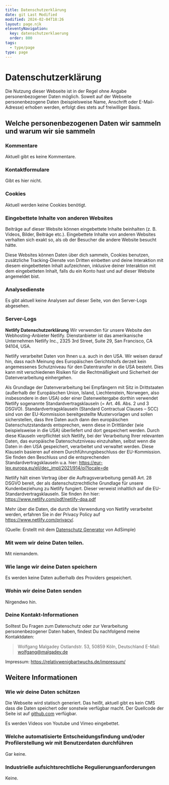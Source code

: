 ```yaml
---
title: Datenschutzerklärung
date: git Last Modified
modified: 2024-02-04T18:26
layout: page.njk
eleventyNavigation:
  key: datenschutzerklaerung
  order: 800
tags:
  - type/page
type: page
---
```


# Datenschutzerklärung

Die Nutzung dieser Webseite ist in der Regel ohne Angabe personenbezogener Daten möglich. Soweit auf der Webseite personenbezogene Daten (beispielsweise Name, Anschrift oder E-Mail-Adresse) erhoben werden, erfolgt dies stets auf freiwilliger Basis.

## Welche personenbezogenen Daten wir sammeln und warum wir sie sammeln

### Kommentare
Aktuell gibt es keine Kommentare.

### Kontaktformulare
Gibt es hier nicht.

### Cookies
Aktuell werden keine Cookies benötigt.

### Eingebettete Inhalte von anderen Websites
Beiträge auf dieser Website können eingebettete Inhalte beinhalten (z. B. Videos, Bilder, Beiträge etc.). Eingebettete Inhalte von anderen Websites verhalten sich exakt so, als ob der Besucher die andere Website besucht hätte.

Diese Websites können Daten über dich sammeln, Cookies benutzen, zusätzliche Tracking-Dienste von Dritten einbetten und deine Interaktion mit diesem eingebetteten Inhalt aufzeichnen, inklusive deiner Interaktion mit dem eingebetteten Inhalt, falls du ein Konto hast und auf dieser Website angemeldet bist.

### Analysedienste
Es gibt aktuell keine Analysen auf dieser Seite, von den Server-Logs abgesehen.

### Server-Logs
**Netlify Datenschutzerklärung**
Wir verwenden für unsere Website den Webhosting-Anbieter Netlify. Dienstanbieter ist das amerikanische Unternehmen Netlify Inc., 2325 3rd Street, Suite 29, San Francisco, CA 94104, USA.

Netlify verarbeitet Daten von Ihnen u.a. auch in den USA. Wir weisen darauf hin, dass nach Meinung des Europäischen Gerichtshofs derzeit kein angemessenes Schutzniveau für den Datentransfer in die USA besteht. Dies kann mit verschiedenen Risiken für die Rechtmäßigkeit und Sicherheit der Datenverarbeitung einhergehen.

Als Grundlage der Datenverarbeitung bei Empfängern mit Sitz in Drittstaaten (außerhalb der Europäischen Union, Island, Liechtenstein, Norwegen, also insbesondere in den USA) oder einer Datenweitergabe dorthin verwendet Netlify sogenannte Standardvertragsklauseln (= Art. 46. Abs. 2 und 3 DSGVO). Standardvertragsklauseln (Standard Contractual Clauses – SCC) sind von der EU-Kommission bereitgestellte Mustervorlagen und sollen sicherstellen, dass Ihre Daten auch dann den europäischen Datenschutzstandards entsprechen, wenn diese in Drittländer (wie beispielsweise in die USA) überliefert und dort gespeichert werden. Durch diese Klauseln verpflichtet sich Netlify, bei der Verarbeitung Ihrer relevanten Daten, das europäische Datenschutzniveau einzuhalten, selbst wenn die Daten in den USA gespeichert, verarbeitet und verwaltet werden. Diese Klauseln basieren auf einem Durchführungsbeschluss der EU-Kommission. Sie finden den Beschluss und die entsprechenden Standardvertragsklauseln u.a. hier: https://eur-lex.europa.eu/eli/dec_impl/2021/914/oj?locale=de

Netlify hält einen Vertrag über die Auftragsverarbeitung gemäß Art. 28 DSGVO bereit, der als datenschutzrechtliche Grundlage für unsere Kundenbeziehung zu Netlify fungiert. Dieser verweist inhaltlich auf die EU-Standardvertragsklauseln. Sie finden ihn hier: https://www.netlify.com/pdf/netlify-dpa.pdf

Mehr über die Daten, die durch die Verwendung von Netlify verarbeitet werden, erfahren Sie in der Privacy Policy auf https://www.netlify.com/privacy/.

(Quelle: Erstellt mit dem [Datenschutz Generator](https://www.adsimple.de/datenschutz-generator/) von AdSimple)

### Mit wem wir deine Daten teilen.
Mit niemandem.

### Wie lange wir deine Daten speichern
Es werden keine Daten außerhalb des Providers gespeichert.

### Wohin wir deine Daten senden
Nirgendwo hin.

### Deine Kontakt-Informationen
Solltest Du Fragen zum Datenschutz oder zur Verarbeitung personenbezogener Daten haben, findest Du nachfolgend meine Kontaktdaten:
> Wolfgang Malgadey
> Ostlandstr. 53, 50859 Köln, Deutschland
> E-Mail: wolfgang@malgadey.de

Impressum: https://relativwenigbartwuchs.de/impressum/


## Weitere Informationen
### Wie wir deine Daten schützen
Die Webseite wird statisch generiert. Das heißt, aktuell gibt es kein CMS dass die Daten speichert oder sonstwie verfügbar macht. Der Quellcode der Seite ist auf [github.com](https://github.com/wmalgadey/relativwenigbartwuchs.de) verfügbar.

Es werden Videos von Youtube und Vimeo eingebettet.

### Welche automatisierte Entscheidungsfindung und/oder Profilerstellung wir mit Benutzerdaten durchführen
Gar keine.

### Industrielle aufsichtsrechtliche Regulierungsanforderungen
Keine.